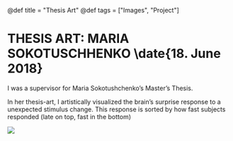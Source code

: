 @def title = "Thesis Art"
@def tags = ["Images", "Project"]

# THESIS ART: MARIA SOKOTUSCHHENKO \date{18. June 2018}
I was a supervisor for Maria Sokotushchenko’s Master’s Thesis.


In her thesis-art, I artistically visualized the brain’s surprise response to a unexpected stimulus change. This response is sorted by how fast subjects responded (late on top, fast in the bottom)

![](/assets/thesis-art/a2_maria.jpg)
